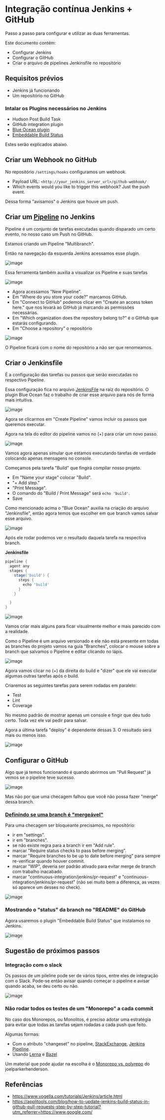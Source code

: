 # Integração contínua Jenkins + GitHub

Passo a passo para configurar e utilizar as duas ferramentas.

Este documento contém:

- Configurar Jenkins
- Configurar o GitHub
- Criar o arquivo de pipelines Jenkinsfile no repositório

## Requisitos prévios

- Jenkins já funcionando
- Um repositório no GitHub

### Intalar os Plugins necessários no Jenkins

- Hudson Post Build Task
- GitHub integration plugin
- [Blue Ocean plugin](https://jenkins.io/projects/blueocean/)
- [Embeddable Build Status](https://wiki.jenkins.io/display/JENKINS/Embeddable+Build+Status+Plugin)

Estes serão explicados abaixo.

## Criar um Webhook no GitHub

No repositório `/settings/hooks` configuramos um webhook.

- Payload URL: `<http://your_jenkins_server_url>/github-webhook/`
- Which events would you like to trigger this webhook? Just the push event.

Dessa forma "avisamos" o Jenkins que houve um push.

## Criar um [Pipeline](https://jenkins.io/doc/book/pipeline/) no Jenkins

Pipeline é um conjunto de tarefas executadas quando disparado um certo evento, no nosso caso um Push no GitHub.

Estamos criando um Pipeline "Multibranch".

Então na navegação da esquerda Jenkins acessamos esse plugin.

![image](https://www.vogella.com/tutorials/Jenkins/img/jenkins_pipeline10.png)

Essa ferramenta também auxilia a visualizar os Pipeline e suas tarefas

![image](https://user-images.githubusercontent.com/27368585/71487383-baa5f600-27f9-11ea-908d-382dee0ec64f.png)

- Agora acessamos "New Pipeline".
- Em "Where do you store your code?" marcamos GitHub.
- Em "Connect to GitHub" podemos clicar em "Create an access token here." que nos levará ao GitHub já marcando as permissões necessárias.
- Em "Which organization does the repository belong to?" é o GitHub que estarás configurando.
- Em "Choose a repository" o repositório

![image](https://www.vogella.com/tutorials/Jenkins/img/jenkins_pipeline30.png)

O Pipeline ficará com o nome do repositório a não ser que renomeamos.

## Criar o Jenkinsfile

É a configuração das tarefas ou passos que serão executadas no respectivo Pipeline.

Essa configuração fica no arquivo [JenkinsFile](https://jenkins.io/doc/book/pipeline/jenkinsfile/) na raíz do repositório. O plugin Blue Ocean faz o trabalho de criar esse arquivo para nós de forma mais intuitiva.

![image](https://user-images.githubusercontent.com/27368585/71489803-37d76800-2806-11ea-8bb2-e413de7caf98.png)

Agora se clicarmos em "Create Pipeline" vamos incluir os passos que queremos executar.

Agora na tela do editor do pipeline vamos no (+) para criar um novo passo.

![image](https://user-images.githubusercontent.com/27368585/71491295-ac160980-280e-11ea-8588-fa9336c750a4.png)

Vamos agora apenas simular que estamos executando tarefas de verdade colocando apenas mensagens no console.

Começamos pela tarefa "Build" que fingirá compilar nosso projeto.

- Em "Name your stage" colocar "Build".
- "+ Add step."
- "Print Message".
- O comando do "Build / Print Message" será `echo 'build'`.
- Save

Como mencionado acima o "Blue Ocean" auxilia na criação do arquivo "Jenkinsfile", então agora temos que escolher em que branch vamos salvar esse arquivo.

![image](https://user-images.githubusercontent.com/27368585/71490677-d36ad780-280a-11ea-837b-0092dccc9012.png)

Após ele rodar podemos ver o resultado daquela tarefa na respectiva branch.

**Jenkinsfile**
```groovy
pipeline {
  agent any
  stages {
    stage('build') {
      steps {
        echo 'build'
      }
    }

  }
}
```

![image](https://user-images.githubusercontent.com/27368585/71490862-fea1f680-280b-11ea-97f2-dd3bf9c807db.png)

Vamos criar mais alguns para ficar visualmente melhor e mais parecido com a realidade.

Como o Pipeline é um arquivo versionado e ele não está presente em todas as branches do projeto vamos na guia "Branches", colocar o mouse sobre a branch que salvamos o Pipeline e editar clicando no lápis.

![image](https://user-images.githubusercontent.com/27368585/71491182-dd420a00-280d-11ea-9a99-89ac560d90ff.png)

Agora vamos clicar no (+) da direita do build e "dizer" que ele vai executar algumas outras tarefas após o build.

Criaremos as seguintes tarefas para serem rodadas em paralelo:

- Test
- Lint
- Coverage

No mesmo padrão de mostrar apenas um console e fingir que deu tudo certo. Toda vez ele vai pedir para salvar.

Agora a última tarefa "deploy" é dependente dessas 3. O resultado será mais ou menos isso.

![image](https://user-images.githubusercontent.com/27368585/71491490-bdabe100-280f-11ea-8576-75f31f0c9844.png)

## Configurar o GitHub

Algo que já temos funcionando é quando abrirmos um "Pull Request" já vemos se o pipeline teve sucesso.

![image](https://user-images.githubusercontent.com/27368585/71515418-db199300-2881-11ea-850d-f2cd98dd4b64.png)

Mas não por que uma checagem falhou que você não possa fazer "merge" dessa branch.

### [Definindo se uma branch é "mergeável"](https://help.github.com/en/github/administering-a-repository/enabling-required-status-checks)

Para uma checagem ser bloqueante precisamos, no repositório:

- ir em "settings".
- ir em "branches".
- se não existe regra para a branch ir em "Add rule".
- marcar "Require status checks to pass before merging".
- marcar "Require branches to be up to date before merging" para sempre re-verificar quando houver commit.
- marcar "WIP", deveria ser padrão ativado para evitar merge de branch com trabalho inacabado.
- marcar "continuous-integration/jenkins/pr-request" e "continuous-integration/jenkins/pr-request" (não sei muito bem a diferença, as vezes só aparece um desses no check).

![image](https://user-images.githubusercontent.com/27368585/71518054-a3b1e300-288f-11ea-846d-1802000aaad5.png)

### Mostrando o "status" da branch no "README" do GitHub

Agora usaremos o plugin "Embeddable Build Status" que instalamos no Jenkins.

![image](https://wiki.jenkins.io/download/attachments/60918124/snapshot1.png?version=1&modificationDate=1422604732000&api=v2)

## Sugestão de próximos passos

### Integração com o slack

Os passos de um pileline pode ser de vários tipos, entre eles de integração com o Slack. Pode-se então avisar quando começar o pipeline e avisar quando acaba, se deu certo ou não.

![image](https://user-images.githubusercontent.com/27368585/71516530-38184780-2888-11ea-833c-6cea3cf7e25b.png)

### Não rodar todos os testes de um "Monorepo" a cada commit

No caso dos Monorepos, ou Monolitos, é preciso adotar uma estratégia para evitar que todas as tarefas sejam rodadas a cada push que feito.

Algumas formas:

- Com o atributo "changeset" no pipeline, [StackExchange](https://devops.stackexchange.com/questions/4355/triggering-specific-pipeline-builds-for-monorepos-in-jenkins/6678#6678), [Jenkins Pipeline](https://jenkins.io/doc/book/pipeline/syntax/).
- Usando [Lerna](https://github.com/lerna/lerna) e [Bazel](https://github.com/bazelbuild/bazel)

Um material que pode ajudar na escolha é o [Monorepo vs. polyrepo](https://github.com/joelparkerhenderson/monorepo_vs_polyrepo) do joelparkerhenderson.

## Referências

- https://www.vogella.com/tutorials/Jenkins/article.html
- https://applitools.com/blog/how-to-update-jenkins-build-status-in-github-pull-requests-step-by-step-tutorial?utm_referrer=https://www.google.com/
